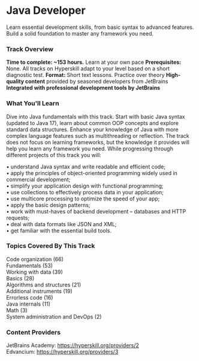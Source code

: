 # Java Developer
Learn essential development skills, from basic syntax to advanced features. Build a solid foundation to master any framework you need.

### Track Overview
**Time to complete: ~153 hours.** Learn at your own pace
**Prerequisites:** None. All tracks on Hyperskill adapt to your level based on a short diagnostic test.
**Format:** Short text lessons. Practice over theory
**High-quality content** provided by seasoned developers from JetBrains
**Integrated with professional development tools by JetBrains**

### What You'll Learn
Dive into Java fundamentals with this track. Start with basic Java syntax (updated to Java 17), learn about common OOP concepts and explore standard data structures. Enhance your knowledge of Java with more complex language features such as multithreading or reflection. The track does not focus on learning frameworks, but the knowledge it provides will help you learn any framework you need. While progressing through different projects of this track you will:
  
• understand Java syntax and write readable and efficient code;  
• apply the principles of object-oriented programming widely used in commercial development;  
• simplify your application design with functional programming;  
• use collections to effectively process data in your application;  
• use multicore processing to optimize the speed of your app;  
• apply the basic design patterns;  
• work with must-haves of backend development – databases and HTTP requests;  
• deal with data formats like JSON and XML;  
• get familiar with the essential build tools.

### Topics Covered By This Track
Code organization (66)  
Fundamentals (53)  
Working with data (39)  
Basics (28)  
Algorithms and structures (21)  
Additional instruments (19)  
Errorless code (16)  
Java internals (11)  
Math (3)  
System administration and DevOps (2)  

### Content Providers
JetBrains Academy: https://hyperskill.org/providers/2  
Edvancium: https://hyperskill.org/providers/3
